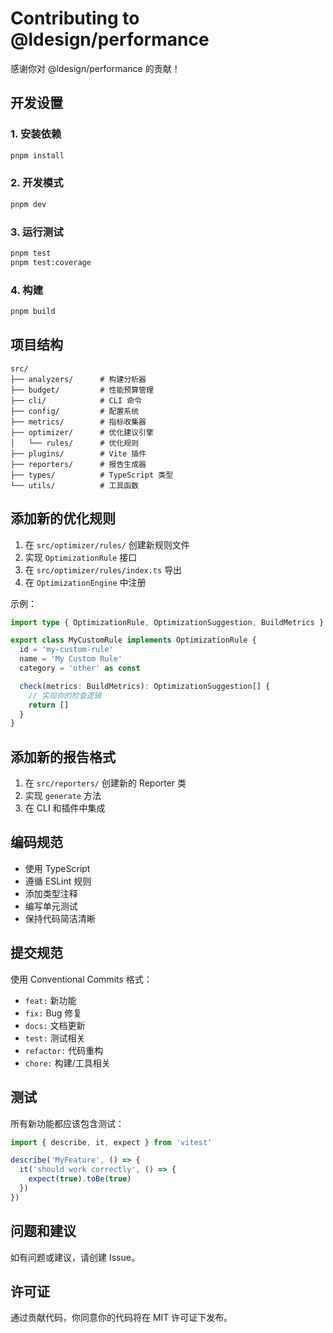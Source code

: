 # Contributing to @ldesign/performance

感谢你对 @ldesign/performance 的贡献！

## 开发设置

### 1. 安装依赖

```bash
pnpm install
```

### 2. 开发模式

```bash
pnpm dev
```

### 3. 运行测试

```bash
pnpm test
pnpm test:coverage
```

### 4. 构建

```bash
pnpm build
```

## 项目结构

```
src/
├── analyzers/      # 构建分析器
├── budget/         # 性能预算管理
├── cli/            # CLI 命令
├── config/         # 配置系统
├── metrics/        # 指标收集器
├── optimizer/      # 优化建议引擎
│   └── rules/      # 优化规则
├── plugins/        # Vite 插件
├── reporters/      # 报告生成器
├── types/          # TypeScript 类型
└── utils/          # 工具函数
```

## 添加新的优化规则

1. 在 `src/optimizer/rules/` 创建新规则文件
2. 实现 `OptimizationRule` 接口
3. 在 `src/optimizer/rules/index.ts` 导出
4. 在 `OptimizationEngine` 中注册

示例：

```typescript
import type { OptimizationRule, OptimizationSuggestion, BuildMetrics } from '../../types'

export class MyCustomRule implements OptimizationRule {
  id = 'my-custom-rule'
  name = 'My Custom Rule'
  category = 'other' as const

  check(metrics: BuildMetrics): OptimizationSuggestion[] {
    // 实现你的检查逻辑
    return []
  }
}
```

## 添加新的报告格式

1. 在 `src/reporters/` 创建新的 Reporter 类
2. 实现 `generate` 方法
3. 在 CLI 和插件中集成

## 编码规范

- 使用 TypeScript
- 遵循 ESLint 规则
- 添加类型注释
- 编写单元测试
- 保持代码简洁清晰

## 提交规范

使用 Conventional Commits 格式：

- `feat:` 新功能
- `fix:` Bug 修复
- `docs:` 文档更新
- `test:` 测试相关
- `refactor:` 代码重构
- `chore:` 构建/工具相关

## 测试

所有新功能都应该包含测试：

```typescript
import { describe, it, expect } from 'vitest'

describe('MyFeature', () => {
  it('should work correctly', () => {
    expect(true).toBe(true)
  })
})
```

## 问题和建议

如有问题或建议，请创建 Issue。

## 许可证

通过贡献代码，你同意你的代码将在 MIT 许可证下发布。


